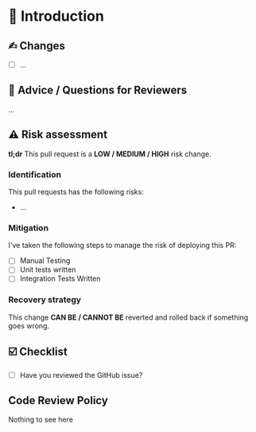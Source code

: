 # 📖 Introduction
<!--
You can link a pull request to an issue by using a supported keyword in the pull request's description
or in a commit message (please note that the pull request must be on the default branch).

ADDRESSES
CLOSES
FIXES
RESOLVES
-->

## ✍︎ Changes

- [ ] ...

## 🛃 Advice / Questions for Reviewers

...

## ⚠️ Risk assessment

**tl;dr** This pull request is a **LOW / MEDIUM / HIGH** risk change.

### Identification

This pull requests has the following risks:

- ...

### Mitigation

I've taken the following steps to manage the risk of deploying this PR:

- [ ] Manual Testing
- [ ] Unit tests written
- [ ] Integration Tests Written

### Recovery strategy

This change **CAN BE / CANNOT BE** reverted and rolled back if something goes wrong.

## ☑️ Checklist

- [ ] Have you reviewed the GitHub issue?

## Code Review Policy

Nothing to see here
